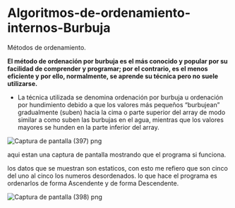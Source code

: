 # Algoritmos-de-ordenamiento-internos-Burbuja
Métodos de ordenamiento.

**El método de ordenación por burbuja es el más conocido y popular por su facilidad de comprender y programar; por el contrario, es el
menos eficiente y por ello, normalmente, se aprende su técnica pero no suele utilizarse.**

+ La técnica utilizada se denomina ordenación por burbuja u ordenación por hundimiento debido a que los valores más pequeños “burbujean” gradualmente (suben) hacia la cima o parte superior del array de modo similar a como suben las burbujas en el agua, mientras que los valores mayores se hunden en la parte inferior del array.


![Captura de pantalla (397) png](https://user-images.githubusercontent.com/71051834/97531863-ba770980-197a-11eb-8a13-d720d2bd1f7a.jpg)


aqui estan una captura de pantalla mostrando que el programa si funciona.

los datos que se muestran son estaticos, con esto me refiero que son cinco del uno al cinco los numeros desordenados. lo que hace el programa es ordenarlos de forma Ascendente y  de forma Descendente.


![Captura de pantalla (398) png](https://user-images.githubusercontent.com/71051834/97531867-bc40cd00-197a-11eb-914f-0341918e47b5.jpg)


